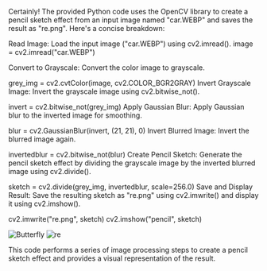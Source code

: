 
Certainly! The provided Python code uses the OpenCV library to create a pencil sketch effect from an input image named "car.WEBP" and saves the result as "re.png". Here's a concise breakdown:

Read Image:
Load the input image ("car.WEBP") using cv2.imread().
image = cv2.imread("car.WEBP")

Convert to Grayscale:
Convert the color image to grayscale.

grey_img = cv2.cvtColor(image, cv2.COLOR_BGR2GRAY)
Invert Grayscale Image:
Invert the grayscale image using cv2.bitwise_not().

invert = cv2.bitwise_not(grey_img)
Apply Gaussian Blur:
Apply Gaussian blur to the inverted image for smoothing.

blur = cv2.GaussianBlur(invert, (21, 21), 0)
Invert Blurred Image:
Invert the blurred image again.

invertedblur = cv2.bitwise_not(blur)
Create Pencil Sketch:
Generate the pencil sketch effect by dividing the grayscale image by the inverted blurred image using cv2.divide().

sketch = cv2.divide(grey_img, invertedblur, scale=256.0)
Save and Display Result:
Save the resulting sketch as "re.png" using cv2.imwrite() and display it using cv2.imshow().

cv2.imwrite("re.png", sketch)
cv2.imshow("pencil", sketch)

![Butterfly](https://github.com/git-prashanthkumar/PrashanthKumar/assets/162727418/5a994449-88eb-4cad-8ca2-ed07c6521920) ![re](https://github.com/git-prashanthkumar/PrashanthKumar/assets/162727418/275a6db1-d797-4b2f-8e4e-8d17197be188)



This code performs a series of image processing steps to create a pencil sketch effect and provides a visual representation of the result.
